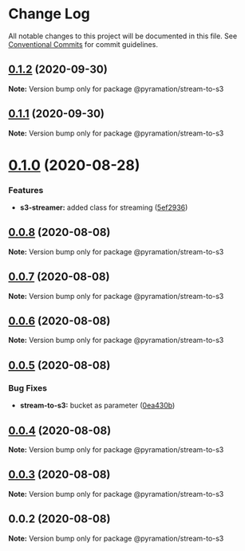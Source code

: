 # Change Log

All notable changes to this project will be documented in this file.
See [Conventional Commits](https://conventionalcommits.org) for commit guidelines.

## [0.1.2](https://github.com/pyramation/uploads/compare/@pyramation/stream-to-s3@0.1.1...@pyramation/stream-to-s3@0.1.2) (2020-09-30)

**Note:** Version bump only for package @pyramation/stream-to-s3





## [0.1.1](https://github.com/pyramation/uploads/compare/@pyramation/stream-to-s3@0.1.0...@pyramation/stream-to-s3@0.1.1) (2020-09-30)

**Note:** Version bump only for package @pyramation/stream-to-s3





# [0.1.0](https://github.com/pyramation/uploads/compare/@pyramation/stream-to-s3@0.0.8...@pyramation/stream-to-s3@0.1.0) (2020-08-28)


### Features

* **s3-streamer:** added class for streaming ([5ef2936](https://github.com/pyramation/uploads/commit/5ef29364c26124c473c72efa19323b38ac5cb94a))





## [0.0.8](https://github.com/pyramation/uploads/compare/@pyramation/stream-to-s3@0.0.7...@pyramation/stream-to-s3@0.0.8) (2020-08-08)

**Note:** Version bump only for package @pyramation/stream-to-s3





## [0.0.7](https://github.com/pyramation/uploads/compare/@pyramation/stream-to-s3@0.0.6...@pyramation/stream-to-s3@0.0.7) (2020-08-08)

**Note:** Version bump only for package @pyramation/stream-to-s3





## [0.0.6](https://github.com/pyramation/uploads/compare/@pyramation/stream-to-s3@0.0.5...@pyramation/stream-to-s3@0.0.6) (2020-08-08)

**Note:** Version bump only for package @pyramation/stream-to-s3





## [0.0.5](https://github.com/pyramation/uploads/compare/@pyramation/stream-to-s3@0.0.4...@pyramation/stream-to-s3@0.0.5) (2020-08-08)


### Bug Fixes

* **stream-to-s3:** bucket as parameter ([0ea430b](https://github.com/pyramation/uploads/commit/0ea430b8fab61c77ef656cfa29013b924da5f97b))





## [0.0.4](https://github.com/pyramation/uploads/compare/@pyramation/stream-to-s3@0.0.3...@pyramation/stream-to-s3@0.0.4) (2020-08-08)

**Note:** Version bump only for package @pyramation/stream-to-s3





## [0.0.3](https://github.com/pyramation/uploads/compare/@pyramation/stream-to-s3@0.0.2...@pyramation/stream-to-s3@0.0.3) (2020-08-08)

**Note:** Version bump only for package @pyramation/stream-to-s3





## 0.0.2 (2020-08-08)

**Note:** Version bump only for package @pyramation/stream-to-s3
